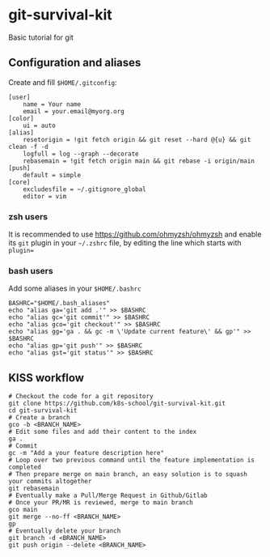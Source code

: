 # git-survival-kit
Basic tutorial for git

## Configuration and aliases

Create and fill `$HOME/.gitconfig`:

```
[user]
	name = Your name
	email = your.email@myorg.org
[color]
	ui = auto
[alias]
    resetorigin = !git fetch origin && git reset --hard @{u} && git clean -f -d
    logfull = log --graph --decorate
    rebasemain = !git fetch origin main && git rebase -i origin/main
[push]
	default = simple
[core]
	excludesfile = ~/.gitignore_global
	editor = vim
```

### zsh users

It is recommended to use https://github.com/ohmyzsh/ohmyzsh and enable its `git` plugin in your `~/.zshrc` file, by editing the line which starts with `plugin=`

### bash users

Add some aliases in your `$HOME/.bashrc`

```shell
BASHRC="$HOME/.bash_aliases"
echo "alias ga='git add .'" >> $BASHRC
echo "alias gc='git commit'" >> $BASHRC
echo "alias gco='git checkout'" >> $BASHRC
echo "alias gg='ga . && gc -m \'Update current feature\' && gp'" >> $BASHRC
echo "alias gp='git push'" >> $BASHRC
echo "alias gst='git status'" >> $BASHRC
```

## KISS workflow

```shell
# Checkout the code for a git repository
git clone https://github.com/k8s-school/git-survival-kit.git
cd git-survival-kit
# Create a branch
gco -b <BRANCH_NAME>
# Edit some files and add their content to the index
ga .
# Commit
gc -m "Add a your feature description here"
# Loop over two previous command until the feature implementation is completed
# Then prepare merge on main branch, an easy solution is to squash your commits altogether
git rebasemain
# Eventually make a Pull/Merge Request in Github/Gitlab
# Once your PR/MR is reviewed, merge to main branch
gco main
git merge --no-ff <BRANCH_NAME>
gp
# Eventually delete your branch
git branch -d <BRANCH_NAME>
git push origin --delete <BRANCH_NAME>
```
